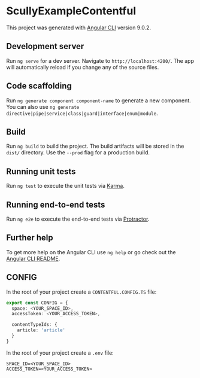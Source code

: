 # ScullyExampleContentful

This project was generated with [Angular CLI](https://github.com/angular/angular-cli) version 9.0.2.

## Development server

Run `ng serve` for a dev server. Navigate to `http://localhost:4200/`. The app will automatically reload if you change any of the source files.

## Code scaffolding

Run `ng generate component component-name` to generate a new component. You can also use `ng generate directive|pipe|service|class|guard|interface|enum|module`.

## Build

Run `ng build` to build the project. The build artifacts will be stored in the `dist/` directory. Use the `--prod` flag for a production build.

## Running unit tests

Run `ng test` to execute the unit tests via [Karma](https://karma-runner.github.io).

## Running end-to-end tests

Run `ng e2e` to execute the end-to-end tests via [Protractor](http://www.protractortest.org/).

## Further help

To get more help on the Angular CLI use `ng help` or go check out the [Angular CLI README](https://github.com/angular/angular-cli/blob/master/README.md).


## CONFIG
In the root of your project create a `CONTENTFUL.CONFIG.TS` file:

```ts
export const CONFIG = {
  space: <YOUR_SPACE_ID>,
  accessToken: <YOUR_ACCESS_TOKEN>,

  contentTypeIds: {
    article: 'article'
  }
}
```

In the root of your project create a `.env` file:

```
SPACE_ID=<YOUR_SPACE_ID>
ACCESS_TOKEN=<YOUR_ACCESS_TOKEN>
```